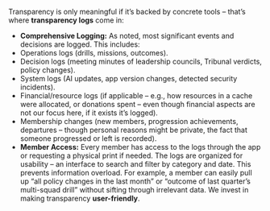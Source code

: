 Transparency is only meaningful if it’s backed by concrete tools – that’s where **transparency logs** come in:  
- **Comprehensive Logging:** As noted, most significant events and decisions are logged. This includes:  
- Operations logs (drills, missions, outcomes).  
- Decision logs (meeting minutes of leadership councils, Tribunal verdicts, policy changes).  
- System logs (AI updates, app version changes, detected security incidents).  
- Financial/resource logs (if applicable – e.g., how resources in a cache were allocated, or donations spent – even though financial aspects are not our focus here, if it exists it’s logged).  
- Membership changes (new members, progression achievements, departures – though personal reasons might be private, the fact that someone progressed or left is recorded).  
- **Member Access:** Every member has access to the logs through the app or requesting a physical print if needed. The logs are organized for usability – an interface to search and filter by category and date. This prevents information overload. For example, a member can easily pull up “all policy changes in the last month” or “outcome of last quarter’s multi-squad drill” without sifting through irrelevant data. We invest in making transparency **user-friendly**.